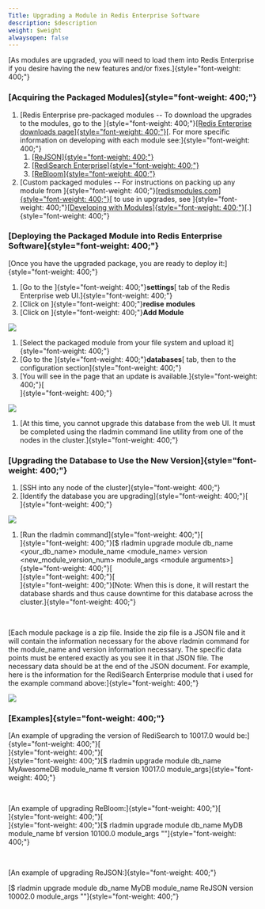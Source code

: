 ```yaml
---
Title: Upgrading a Module in Redis Enterprise Software
description: $description
weight: $weight
alwaysopen: false
---
```

[As modules are upgraded, you will need to load them into Redis
Enterprise if you desire having the new features and/or
fixes.]{style="font-weight: 400;"}

### [Acquiring the Packaged Modules]{style="font-weight: 400;"}

1.  [Redis Enterprise pre-packaged modules -- To download the upgrades
    to the modules, go to the ]{style="font-weight: 400;"}[[Redis
    Enterprise downloads
    page]{style="font-weight: 400;"}](https://redislabs.com/products/redis-pack/downloads/)[.
    For more specific information on developing with each module
    see:]{style="font-weight: 400;"}
    1.  [[ReJSON]{style="font-weight: 400;"}](https://redislabs.com/redis-enterprise-documentation/developing/modules/rejson/)
    2.  [[RediSearch
        Enterprise]{style="font-weight: 400;"}](https://redislabs.com/redis-enterprise-documentation/developing/modules/redisearch/)
    3.  [[ReBloom]{style="font-weight: 400;"}](https://redislabs.com/redis-enterprise-documentation/developing/modules/bloom-filters/)
2.  [Custom packaged modules -- For instructions on packing up any
    module from
    ]{style="font-weight: 400;"}[[redismodules.com]{style="font-weight: 400;"}](http://redismodules.com)[
    to use in upgrades, see ]{style="font-weight: 400;"}[[Developing
    with
    Modules]{style="font-weight: 400;"}](https://redislabs.com/redis-enterprise-documentation/developing/modules/)[.]{style="font-weight: 400;"}

### [Deploying the Packaged Module into Redis Enterprise Software]{style="font-weight: 400;"}

[Once you have the upgraded package, you are ready to deploy
it:]{style="font-weight: 400;"}

1.  [Go to the ]{style="font-weight: 400;"}**settings**[ tab of the
    Redis Enterprise web UI.]{style="font-weight: 400;"}
2.  [Click on ]{style="font-weight: 400;"}**redise** **modules**
3.  [Click on ]{style="font-weight: 400;"}**Add Module**

![](/images/rs/upgrade_module-1.png?width=1600&height=956)

1.  [Select the packaged module from your file system and upload
    it]{style="font-weight: 400;"}
2.  [Go to the ]{style="font-weight: 400;"}**databases**[ tab, then to
    the configuration section]{style="font-weight: 400;"}
3.  [You will see in the page that an update is
    available.]{style="font-weight: 400;"}[\
    ]{style="font-weight: 400;"}

![](/images/rs/update_available-1.png?width=1346&height=1600)

1.  [At this time, you cannot upgrade this database from the web UI. It
    must be completed using the rladmin command line utility from one of
    the nodes in the cluster.]{style="font-weight: 400;"}

### [Upgrading the Database to Use the New Version]{style="font-weight: 400;"}

1.  [SSH into any node of the cluster]{style="font-weight: 400;"}
2.  [Identify the database you are
    upgrading]{style="font-weight: 400;"}[\
    ]{style="font-weight: 400;"}

![](/images/rs/rladmin_status-1.png?width=1000&height=214)

1.  [Run the rladmin command]{style="font-weight: 400;"}[\
    ]{style="font-weight: 400;"}[\$ rladmin upgrade module db\_name
    \<your\_db\_name\> module\_name \<module\_name\> version
    \<new\_module\_version\_num\> module\_args \<module
    arguments\>]{style="font-weight: 400;"}[\
    ]{style="font-weight: 400;"}[\
    ]{style="font-weight: 400;"}[Note: When this is done, it will
    restart the database shards and thus cause downtime for this
    database across the cluster.]{style="font-weight: 400;"}

 

[Each module package is a zip file. Inside the zip file is a JSON file
and it will contain the information necessary for the above rladmin
command for the module\_name and version information necessary. The
specific data points must be entered exactly as you see it in that JSON
file. The necessary data should be at the end of the JSON document. For
example, here is the information for the RediSearch Enterprise module
that i used for the example command above:]{style="font-weight: 400;"}

![](/images/rs/module_info-1.png?width=1000&height=382)

### [Examples]{style="font-weight: 400;"}

[An example of upgrading the version of RediSearch to 10017.0 would
be:]{style="font-weight: 400;"}[\
]{style="font-weight: 400;"}[\
]{style="font-weight: 400;"}[\$ rladmin upgrade module db\_name
MyAwesomeDB module\_name ft version 10017.0
module\_args]{style="font-weight: 400;"}

 

[An example of upgrading ReBloom:]{style="font-weight: 400;"}[\
]{style="font-weight: 400;"}[\
]{style="font-weight: 400;"}[\$ rladmin upgrade module db\_name MyDB
module\_name bf version 10100.0 module\_args
""]{style="font-weight: 400;"}

 

[An example of upgrading ReJSON:]{style="font-weight: 400;"}

[\$ rladmin upgrade module db\_name MyDB module\_name ReJSON version
10002.0 module\_args ""]{style="font-weight: 400;"}
